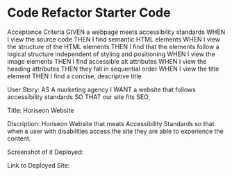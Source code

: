 # Code Refactor Starter Code

Acceptance Criteria
GIVEN a webpage meets accessibility standards
WHEN I view the source code
THEN I find semantic HTML elements
WHEN I view the structure of the HTML elements
THEN I find that the elements follow a logical structure independent of styling and positioning
WHEN I view the image elements
THEN I find accessible alt attributes
WHEN I view the heading attributes
THEN they fall in sequential order
WHEN I view the title element
THEN I find a concise, descriptive title

User Story:
AS A marketing agency
I WANT a website that follows accessibility standards
SO THAT our site fits SEO, 

Title: Horiseon Website

Discription: Horiseon Website that meats Accessibility Standards so that when a user with disabilities access the site they are able to experience the content.  

Screenshot of it Deployed: 

Link to Deployed Site:
